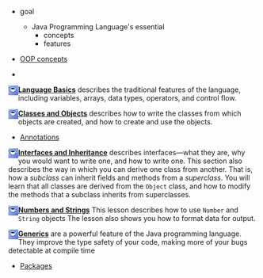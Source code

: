* goal
  * Java Programming Language's essential
    * concepts
    * features 

* [OOP concepts](concepts)
* <!--    LANGUAGE BASICS    --></p>
<p><a href="nutsandbolts/index.html"><img src="../images/javaIcon.gif" align="left" width="20" height="20" border="0" alt="trail icon" /> <b>Language Basics</b></a> describes the traditional features of the language, including variables, arrays, data types, operators, and control flow. <!--    JAVA OO    --></p>
<p><a href="javaOO/index.html"><img src="../images/javaIcon.gif" align="left" width="20" height="20" border="0" alt="trail icon" /> <b>Classes and Objects</b></a> describes how to write the classes from which objects are created, and how to create and use the objects. <!--    JAVA IandI    --></p>

* [Annotations](annotations)

<p><a href="IandI/index.html"><img src="../images/javaIcon.gif" align="left" width="20" height="20" border="0" alt="trail icon" /> <b>Interfaces and Inheritance</b></a> describes interfaces&#151;what they are, why you would want to write one, and how to write one. This section also describes the way in which you can derive one class from another. That is, how a <i>subclass</i> can inherit fields and methods from a <i>superclass</i>. You will learn that all classes are derived from the <code>Object</code> class, and how to modify the methods that a subclass inherits from superclasses. <!--    DATA    --></p>
<p><a href="data/index.html"><img src="../images/javaIcon.gif" align="left" width="20" height="20" border="0" alt="trail icon" /> <b>Numbers and Strings</b></a> This lesson describes how to use <code>Number</code> and <code>String</code> objects The lesson also shows you how to format data for output. <!--    GENERICS    --></p>
<p><a href="generics/index.html"><img src="../images/javaIcon.gif" align="left" width="20" height="20" border="0" alt="trail icon" /> <b>Generics</b></a> are a powerful feature of the Java programming language. They improve the type safety of your code, making more of your bugs detectable at compile time

* [Packages](package)
